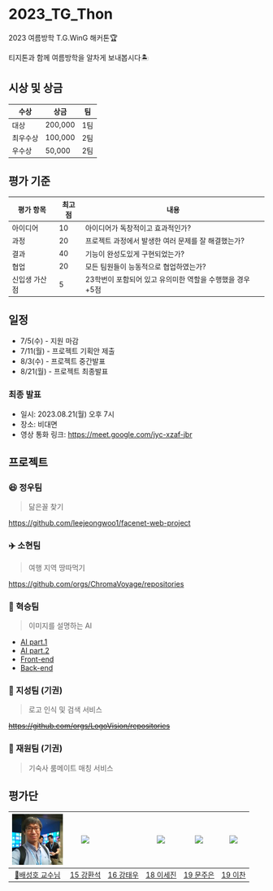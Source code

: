 # 2023_TG_Thon
2023 여름방학 T.G.WinG 해커톤🏆

티지톤과 함께 여름방학을 알차게 보내봅시다🏝️

## 시상 및 상금
|수상|상금|팀|
|---|---|---|
|대상|200,000|1팀|
|최우수상|100,000|2팀|
|우수상|50,000|2팀|

## 평가 기준
|평가 항목|최고점|내용|
|---|---|---|
|아이디어|10|아이디어가 독창적이고 효과적인가?|
|과정|20|프로젝트 과정에서 발생한 여러 문제를 잘 해결했는가?|
|결과|40|기능이 완성도있게 구현되었는가?|
|협업|20|모든 팀원들이 능동적으로 협업하였는가?|
|신입생 가산점|5|23학번이 포함되어 있고 유의미한 역할을 수행했을 경우 +5점|

## 일정
- 7/5(수) - 지원 마감
- 7/11(월) - 프로젝트 기획안 제출
- 8/3(수) - 프로젝트 중간발표
- 8/21(월) - 프로젝트 최종발표

### 최종 발표
- 일시: 2023.08.21(월) 오후 7시
- 장소: 비대면
- 영상 통화 링크: https://meet.google.com/jyc-xzaf-jbr

## 프로젝트

### 😆 정우팀
> 닮은꼴 찾기

https://github.com/leejeongwoo1/facenet-web-project

### ✈️ 소현팀
> 여행 지역 땅따먹기

https://github.com/orgs/ChromaVoyage/repositories

### 🌆 혁승팀
> 이미지를 설명하는 AI

- [AI part.1](https://github.com/JEILDLWLRMA/ImageGPT_AI)
- [AI part.2](https://huggingface.co/JEILDLWLRMA/LHS-git-vqa-fine-tuned)
- [Front-end](https://github.com/luckthedoor/ImageGPT)
- [Back-end](https://github.com/penguin234/imagpt-back)

### 💎 지성팀 (기권)
> 로고 인식 및 검색 서비스

~~https://github.com/orgs/LogoVision/repositories~~


### 🤝 재원팀 (기권)
> 기숙사 룸메이트 매칭 서비스

###

## 평가단
| [<img src="https://github.com/TG-WinG/2023_TG_Thon/blob/main/%E1%84%87%E1%85%A2%E1%84%89%E1%85%A5%E1%86%BC%E1%84%92%E1%85%A9_%E1%84%80%E1%85%AD%E1%84%89%E1%85%AE%E1%84%82%E1%85%B5%E1%86%B7_%E1%84%89%E1%85%A1%E1%84%8C%E1%85%B5%E1%86%AB.jpg" width="100px"/>](https://mlvc.khu.ac.kr/) | [<img src="https://avatars.githubusercontent.com/u/38072762?v=4" width="100px">](https://github.com/lsj8706) | [<img src="" width="100px">]() | [<img src="https://avatars.githubusercontent.com/u/77267404?v=4" width="100px">](https://github.com/lsj8706) | [<img src="https://moon1x21.github.io/assets/img/prof_pic.jpg" width="100px">](https://moon1x21.github.io/) | [<img src="https://avatars.githubusercontent.com/u/57341543?v=4" width="100px">](https://github.com/cksdlakstp12?tab=repositories) |
|:---:|:---:|:---:|:---:|:---:|:---:|
|[👑배성호 교수님](https://mlvc.khu.ac.kr/)|[15 강환석](https://github.com/Hwan-seok)|[16 강태우]()|[18 이세진](https://github.com/lsj8706)|[19 문주은](https://moon1x21.github.io/)|[19 이찬](https://github.com/cksdlakstp12?tab=repositories)|
